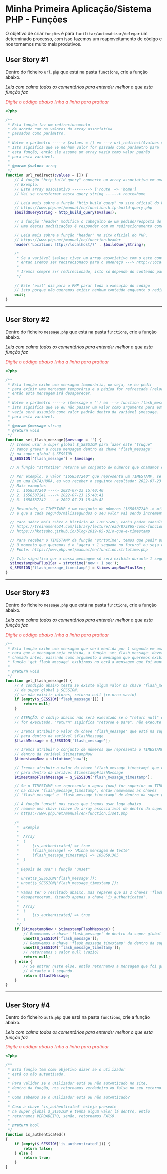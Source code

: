 Minha Primeira Aplicação/Sistema PHP - Funções
==============================

O objetivo de criar `funções` é para `facilitar/automatizar/delegar` um determinado processo, com isso fazemos um reaproveitamento de código e nos tornamos muito mais produtivos.

## User Story #1
Dentro do ficheiro `url.php` que está na pasta `functions`, crie a função abaixo.

*Leia com calma todos os comentários para entender melhor o que esta função faz*

<span style="color: #ef5350; font-size: 0.9rem">*Digite o código abaixo linha a linha para praticar*</span>

```php
<?php

/**
 * Esta função faz um redirecionamento
 * de acordo com os valores do array associativo
 * passados como parâmetro.
 * 
 * Notem o parâmetro -----> $values = [] em ---> url_redirect($values = []) {....
 * Isto significa que se nenhum valor for passado como parâmetro para
 * esta função, então ele assume um array vazio como valor padrão
 * para esta variável.
 * 
 * @param $values array
 */
function url_redirect($values = []) {
    // A função "http_build_query" converte um array associativo em uma query string
    // Exemplo: 
    // Este array associativo --------> ['route' => 'home']
    // Vai se transformar nesta query string ------> route=home
    
    // Leia mais sobre a função "http_build_query" no site oficial do PHP.
    // https://www.php.net/manual/en/function.http-build-query.php
    $buildQueryString = http_build_query($values);

    // a função "header" modifica o cabeçalho de um pedido/resposta do servidor, ou seja,
    // uma destas modificações é responder com um redirecionamento como mostro no exemplo abaixo.

    // Leia mais sobre a função "header" no site oficial do PHP.
    // https://www.php.net/manual/en/function.header
    header('Location: http://localhost/?' . $buildQueryString);

    /*
     * Se a variável $values tiver um array associativo com o este conteúdo ----> ['route' => 'dashboard']
     * então iremos ser redirecionado para o endereço ---> http://localhost/?route=dashboard
     * 
     * Iremos sempre ser redirecionado, isto só depende do conteúdo passado na nossa variável $values.
     */
    
    // Este "exit" diz para o PHP parar toda a execução do código
    // isto porque não queremos exibir nenhum conteúdo enquanto o redirecionamento é feito.
    exit; 
}
```

---

## User Story #2
Dentro do ficheiro `message.php` que está na pasta `functions`, crie a função abaixo.

*Leia com calma todos os comentários para entender melhor o que esta função faz*

<span style="color: #ef5350; font-size: 0.9rem">*Digite o código abaixo linha a linha para praticar*</span>

```php
<?php

/**
 * Esta função exibe uma mensagem temporária, ou seja, se eu pedir 
 * para exibir uma mensagem temporária e a página for refrescada (reload) logo em seguida,
 * então esta mensagem irá desaparecer.
 * 
 * Notem o parâmetro -----> ($message = '') em ---> function flash_message($message = '') {....
 * isto significa que se eu não passar um valor como argumento para esta função, então uma string 
 * vazia será assumida como valor padrão dentro da variável $message.
 * para esta variável.
 * 
 * @param $message string
 * @return void
 */
function set_flash_message($message = '') {
  // Iremos usar a super global $_SESSION para fazer este "truque"
  // Vamos gravar a nossa mensagem dentro da chave 'flash_message' 
  // na super global $_SESSION
  $_SESSION['flash_message'] = $message;

  // A função "strtotime" retorna um conjunto de números que chamamos de "TIMESTAMP"

  // Por exemplo, o valor "1658587240" que representa um TIMESTAMP, se eu transformar este número 
  // em uma DATA/HORA, eu vou receber o seguinte resultado: 2022-07-23 15:40:40
  // Mais exemplos
  // 1. 1658587240 ----> 2022-07-23 15:40:40
  // 2. 1658587241 ----> 2022-07-23 15:40:41
  // 3. 1658587242 ----> 2022-07-23 15:40:42

  // Resumindo, o TIMESTAMP é um conjunto de números (1658587240 -> milissegundos)
  // e que a cada segundo/milissegundos o seu valor vai sendo incrementado.

  // Para saber mais sobre a história do TIMESTAMP, vocês podem consultar o link abaixo, é super interessante.
  // https://treinamento24.com/library/lecture/read/873865-como-funciona-o-timestamp
  // https://hkotsubo.github.io/blog/2019-05-02/o-que-e-timestamp

  // Para receber o TIMESTAMP da função "strtotime", temos que pedir para retornar o TIMESTAMP de algum momento no tempo.
  // O momento que queremos é o "agora + 1 segundo no futuro" ou seja o "now + 1 sec" ----> strtotime('now + 1 sec')
  // Fonte: https://www.php.net/manual/en/function.strtotime.php

  // Isto significa que a nossa mensagem só será exibida durante 1 segundo.
  $timestampNowPlus1Sec = strtotime('now + 1 sec');
  $_SESSION['flash_message_timestamp'] = $timestampNowPlus1Sec;
}
```

---

## User Story #3
Dentro do ficheiro `message.php` que está na pasta `functions`, crie a função abaixo.

*Leia com calma todos os comentários para entender melhor o que esta função faz*

<span style="color: #ef5350; font-size: 0.9rem">*Digite o código abaixo linha a linha para praticar*</span>

```php
/**
 * Esta função exibe uma mensagem que será mantida por 1 segundo em uma sesssão no servidor.
 * Para que a mensagem seja exibida, a função 'set_flash_message' deverá ser
 * chamada antes, passando como argumento a mensagem que queremos exibir, para só depois com a 
 * função 'get_flash_message' exibirmos no ecrã a mensagem que foi mantida por 1 segundo.
 * 
 * @return void
 */
function get_flash_message() {
    // A condição abaixo testa se existe algum valor na chave 'flash_message'
    // da super global $_SESSION.
    // se não existir valores, retorna null (retorna vazio)
    if (empty($_SESSION['flash_message'])) {
        return null;
    }

    // ATENÇÃO: O código abaixo não será executado se o "return null" da condição acima
    // for executado, "return" siginfica "retorne e pare", não execute as linhas abaixo.

    // Iremos atribuir o valor da chave 'flash_message' que está na super global $_SESSION.
    // para dentro da variável $flashMessage
    $flashMessage = $_SESSION['flash_message'];

    // Iremos atribuir o conjunto de números que representa o TIMESTAMP deste exacto momento
    // dentro da variável $timestampNow
    $timestampNow = strtotime('now');

    // Iremos atribuir o valor da chave 'flash_message_timestamp' que está na super global $_SESSION.
    // para dentro da variável $timestampFlashMessage
    $timestampFlashMessage = $_SESSION['flash_message_timestamp'];

    // Se o TIMESTAMP que representa o agora (now) for superior ao TIMESTAMP que foi gravado
    // na chave 'flash_message_timestamp', então removemos as chaves
    // 'flash_message' e 'flash_message_timestamp' de dentro da super global $_SESSION.

    // A função "unset" nos casos que iremos usar logo abaixo
    // remove uma chave (chave do array associativo) de dentro da super global $_SESSION.
    // https://www.php.net/manual/en/function.isset.php
        
    /*
     *  Exemplo
     * 
     *  Array
     *  (
     *      [is_authenticated] => true
     *      [flash_message] => "Minha mensagem de teste"
     *      [flash_message_timestamp] => 1658591365
     *  )
     * 
     * Depois de usar a função "unset"
     *
     * unset($_SESSION['flash_message']);
     * unset($_SESSION['flash_message_timestamp']);
     * 
     * Vamos ter o resultado abaixo, mas reparem que as 2 chaves 'flash_message' e 'flash_message_timestamp'
     * desapareceram, ficando apenas a chave 'is_authenticated'.
     * 
     *  Array
     *  (
     *      [is_authenticated] => true
     *  )
     */
    if ($timestampNow > $timestampFlashMessage) {
        // Removemos a chave 'flash_message' de dentro da super global $_SESSION.
        unset($_SESSION['flash_message']);
        // Removemos a chave 'flash_message_timestamp' de dentro da super global $_SESSION.
        unset($_SESSION['flash_message_timestamp']);
        // retornamos o valor null (vazio)
        return null;
    } else {
        // Se entrar neste else, então retornamos a mensagem que foi gravada em sessão no servidor
        // durante o 1 segundo.
        return $flashMessage;
    }
}
```

---

## User Story #4
Dentro do ficheiro `auth.php` que está na pasta `functions`, crie a função abaixo.

*Leia com calma todos os comentários para entender melhor o que esta função faz*

<span style="color: #ef5350; font-size: 0.9rem">*Digite o código abaixo linha a linha para praticar*</span>

```php
<?php

/**
 * Esta função tem como objetivo dizer se o utilizador
 * está ou não autenticado.
 * 
 * Para validar se o utilizador está ou não autenticado no site,
 * dentro da função, nós retornamos verdadeiro ou falso no seu retorno.
 * 
 * Como sabemos se o utilizador está ou não autenticado?
 * 
 * Caso a chave 'is_authenticated' esteja presente
 * na super global $_SESSION e tenha algum valor lá dentro, então
 * retornamos VERDADEIRO, senão, retornamos FAlSO.
 * 
 * @return bool
 */
function is_authenticated()
{
    if (empty($_SESSION['is_authenticated'])) {
        return false;
    } else {
        return true;
    }
}
```